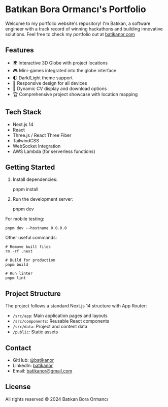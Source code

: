 # Batıkan Bora Ormancı's Portfolio

Welcome to my portfolio website's repository! I'm Batıkan, a software engineer with a track record of winning hackathons and building innovative solutions. Feel free to check my portfolio out at [batikanor.com](https://batikanor.com)

## Features

- 🌍 Interactive 3D Globe with project locations
- 🎮 Mini-games integrated into the globe interface
- 🌓 Dark/Light theme support
- 📱 Responsive design for all devices
- 📄 Dynamic CV display and download options
- 🏆 Comprehensive project showcase with location mapping

## Tech Stack

- Next.js 14
- React
- Three.js / React Three Fiber
- TailwindCSS
- WebSocket Integration
- AWS Lambda (for serverless functions)

## Getting Started

1. Install dependencies:

    pnpm install

2. Run the development server:

    pnpm dev

For mobile testing:

    pnpm dev --hostname 0.0.0.0

Other useful commands:

    # Remove built files
    rm -rf .next

    # Build for production
    pnpm build

    # Run linter
    pnpm lint

## Project Structure

The project follows a standard Next.js 14 structure with App Router:

- `/src/app`: Main application pages and layouts
- `/src/components`: Reusable React components
- `/src/data`: Project and content data
- `/public`: Static assets

## Contact

- GitHub: [@batikanor](https://github.com/batikanor)
- LinkedIn: [batikanor](https://linkedin.com/in/batikanor)
- Email: batikanor@gmail.com

## License

All rights reserved © 2024 Batıkan Bora Ormancı